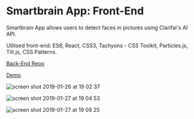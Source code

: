 # Smartbrain App: Front-End

Smartbrain App allows users to detect faces in pictures using Clarifai's AI API. 

Utilised front-end: ES6, React, CSS3, Tachyons - CSS Toolkit, Particles.js, Tilt.js, CSS Patterns.

[Back-End Repo](https://github.com/Carlscc/smartbrain-back-end)

[Demo](https://smart-brain-app-demo.herokuapp.com/)

![screen shot 2019-01-26 at 19 02 37](https://user-images.githubusercontent.com/38971399/51791576-30927f00-219d-11e9-9dff-29c6d09f735f.png)


![screen shot 2019-01-27 at 19 04 53](https://user-images.githubusercontent.com/38971399/51805577-086f5280-2267-11e9-85ba-0c6eaa30ad06.png)



![screen shot 2019-01-27 at 19 08 25](https://user-images.githubusercontent.com/38971399/51805585-2dfc5c00-2267-11e9-80fb-3f1f18f6fa88.png)

